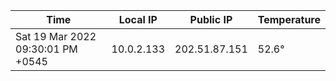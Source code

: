 | Time     | Local IP | Public IP | Temperature |
| ----------- | ----------- | ----------- | ----------- |
| Sat 19 Mar 2022 09:30:01 PM +0545      | 10.0.2.133     | 202.51.87.151  | 52.6° |
